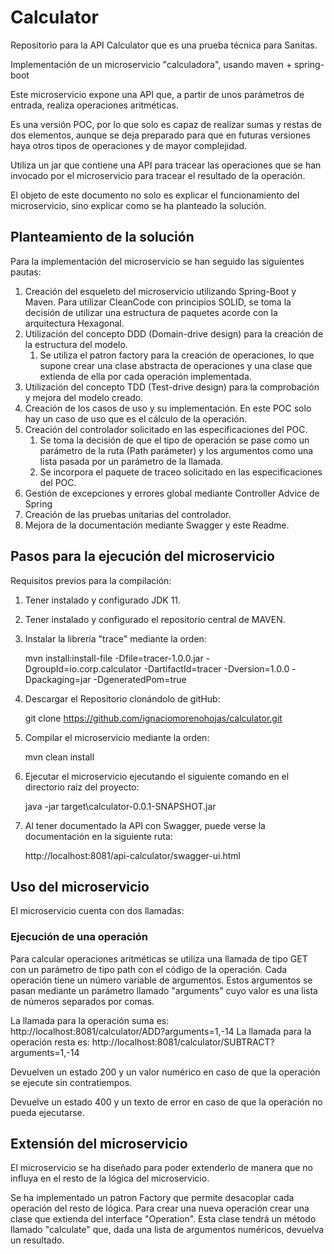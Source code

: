 # Calculator

Repositorio para la API Calculator que es una prueba técnica para Sanitas.

Implementación de un microservicio "calculadora", usando maven + spring-boot

Este microservicio expone una API que, a partir de unos parámetros de entrada, realiza operaciones aritméticas. 

Es una versión POC, por lo que solo es capaz de realizar sumas y restas de dos elementos, aunque se deja preparado para que en futuras versiones haya otros tipos de operaciones y de mayor complejidad. 

Utiliza un jar que contiene una API para tracear las operaciones que se han invocado por el microservicio para tracear el resultado de la operación.

El objeto de este documento no solo es explicar el funcionamiento del microservicio, sino explicar como se ha planteado la solución.

## Planteamiento de la solución
Para la implementación del microservicio se han seguido las siguientes pautas:
1. Creación del esqueleto del microservicio utilizando Spring-Boot y Maven. Para utilizar CleanCode con principios SOLID, se toma la decisión de utilizar una estructura de paquetes acorde con la arquitectura Hexagonal.
2. Utilización del concepto DDD (Domain-drive design) para la creación de la estructura del modelo.
   1. Se utiliza el patron factory para la creación de operaciones, lo que supone crear una clase abstracta de operaciones y una clase que extienda de ella por cada operación implementada.
3. Utilización del concepto TDD (Test-drive design) para la comprobación y mejora del modelo creado.
4. Creación de los casos de uso y su implementación. En este POC solo hay un caso de uso que es el cálculo de la operación.
5. Creación del controlador solicitado en las especificaciones del POC. 
   1. Se toma la decisión de que el tipo de operación se pase como un parámetro de la ruta (Path parámeter) y los argumentos como una lista pasada por un parámetro de la llamada.
   1. Se incorpora el paquete de traceo solicitado en las especificaciones del POC.
6. Gestión de excepciones y errores global mediante Controller Advice de Spring
7. Creación de las pruebas unitarias del controlador.
8. Mejora de la documentación mediante Swagger y este Readme.

## Pasos para la ejecución del microservicio

Requisitos previos para la compilación:

1. Tener instalado y configurado JDK 11.
1. Tener instalado y configurado el repositorio central de MAVEN.
1. Instalar la librería "trace" mediante la orden:
  
    mvn install:install-file -Dfile=tracer-1.0.0.jar -DgroupId=io.corp.calculator -DartifactId=tracer -Dversion=1.0.0 -Dpackaging=jar -DgeneratedPom=true

1. Descargar el Repositorio clonándolo de gitHub: 

    git clone https://github.com/ignaciomorenohojas/calculator.git

1. Compilar el microservicio mediante la orden: 

    mvn clean install

1. Ejecutar el microservicio ejecutando el siguiente comando en el directorio raíz del proyecto:

    java -jar target\calculator-0.0.1-SNAPSHOT.jar

1. Al tener documentado la API con Swagger, puede verse la documentación en la siguiente ruta:

    http://localhost:8081/api-calculator/swagger-ui.html

## Uso del microservicio
El microservicio cuenta con dos llamadas:

### Ejecución de una operación

Para calcular operaciones aritméticas se utiliza una llamada de tipo GET con un parámetro de tipo path con el código de la operación. Cada operación tiene un número variable de argumentos. Estos argumentos se pasan mediante un parámetro llamado "arguments" cuyo valor es una lista de números separados por comas.

La llamada para la operación suma es: http://localhost:8081/calculator/ADD?arguments=1,-14
La llamada para la operación resta es: http://localhost:8081/calculator/SUBTRACT?arguments=1,-14

Devuelven un estado 200 y un valor numérico en caso de que la operación se ejecute sin contratiempos.

Devuelve un estado 400 y un texto de error en caso de que la operación no pueda ejecutarse.

## Extensión del microservicio

El microservicio se ha diseñado para poder extenderlo de manera que no influya en el resto de la lógica del microservicio.

Se ha implementado un patron Factory que permite desacoplar cada operación del resto de lógica. Para crear una nueva operación crear una clase que extienda del interface "Operation". Esta clase tendrá un método llamado "calculate" que, dada una lista de argumentos numéricos, devuelva un resultado.
